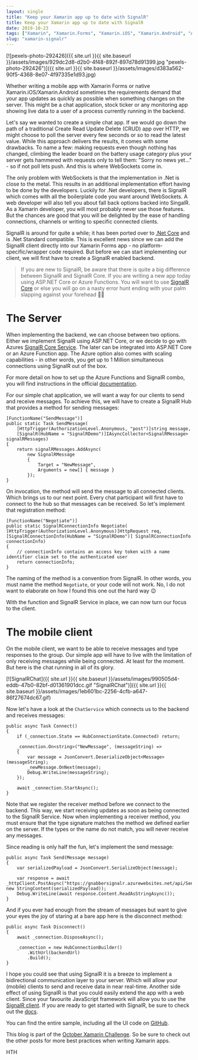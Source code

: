 ```yaml
---
layout: single
title: "Keep your Xamarin app up to date with SignalR"
title: Keep your Xamarin app up to date with SignalR
date: 2019-10-23
tags: ["Xamarin", "Xamarin.Forms", "Xamarin.iOS", "Xamarin.Android", "Azure"]
slug: "xamarin-signalr"
---
```


[![pexels-photo-292426]({{ site.url }}{{ site.baseurl }}/assets/images/929dc2d8-d2b0-4f48-892f-897d78d91399.jpg "pexels-photo-292426")]({{ site.url }}{{ site.baseurl }}/assets/images/d383a562-90f5-4368-8e07-4f97335e1d93.jpg)

Whether writing a mobile app with Xamarin Forms or native Xamarin.iOS/Xamarin.Android sometimes the requirements demand that your app updates as quickly as possible when something changes on the server. This might be a chat application, stock ticker or any monitoring app showing live data to a user of a process currently running in the backend.

Let's say we wanted to create a simple chat app. If we would go down the path of a traditional Create Read Update Delete (CRUD) app over HTTP, we might choose to poll the server every few seconds or so to read the latest value. While this approach delivers the results, it comes with some drawbacks. To name a few: making requests even though nothing has changed, climbing the leader board on the battery usage category plus your server gets hammered with requests only to tell them: "Sorry no news yet..." - so if not poll lets push. And this is where WebSockets come in.

The only problem with WebSockets is that the implementation in .Net is close to the metal. This results in an additional implementation effort having to be done by the developers. Luckily for .Net developers, there is SignalR which comes with all the boilerplate code you want around WebSockets. A web developer will also tell you about fall back options backed into SingalR. As a Xamarin developer, you will most probably never use those features. But the chances are good that you will be delighted by the ease of handling connections, channels or writing to specific connected clients.

SignalR is around for quite a while; it has been ported over to [.Net Core](https://docs.microsoft.com/en-us/aspnet/core/signalr/introduction?view=aspnetcore-3.0?WT.mc_id=DT-MVP-5002881) and is .Net Standard compatible. This is excellent news since we can add the SignalR client directly into our Xamarin Forms app - no platform-specific/wrapper code required. But before we can start implementing our client, we will first have to create a SignalR enabled backend.


> If you are new to SignalR, be aware that there is quite a big difference between SignalR and SignalR Core. If you are writing a new app today using ASP.NET Core or Azure Functions. You will want to use [SignalR Core](https://www.nuget.org/packages/Microsoft.AspNetCore.SignalR.Core/) or else you will go on a nasty error hunt ending with your palm slapping against your forehead ‍🤦‍♂️


# The Server

When implementing the backend, we can choose between two options. Either we implement SignalR using ASP.NET Core, or we decide to go with Azures [SignalR Core Service](https://docs.microsoft.com/en-us/azure/azure-signalr/signalr-overview/?WT.mc_id=Azure-MVP-5002881). The later can be integrated into ASP.NET Core or an Azure Function app. The Azure option also comes with scaling capabilities - in other words, you get up to 1 Million simultaneous connections using SignalR out of the box.

For more detail on how to set up the Azure Functions and SignalR combo, you will find instructions in the official [documentation](https://docs.microsoft.com/en-us/azure/azure-signalr/signalr-quickstart-azure-functions-csharp?WT.mc_id=Azure-MVP-5002881).

For our simple chat application, we will want a way for our clients to send and receive messages. To achieve this, we will have to create a SignalR Hub that provides a method for sending messages:


    [FunctionName("SendMessage")]
    public static Task SendMessage(
        [HttpTrigger(AuthorizationLevel.Anonymous, "post")]string message,
        [SignalR(HubName = "SignalRDemo")]IAsyncCollector<SignalRMessage> signalRMessages)
    {
        return signalRMessages.AddAsync(
            new SignalRMessage
            {
                Target = "NewMessage",
                Arguments = new[] { message }
            });
    }


On invocation, the method will send the message to all connected clients. Which brings us to our next point. Every chat participant will first have to connect to the hub so that messages can be received. So let's implement that registration method:


    [FunctionName("Negotiate")]
    public static SignalRConnectionInfo Negotiate(
    [HttpTrigger(AuthorizationLevel.Anonymous)]HttpRequest req,
    [SignalRConnectionInfo(HubName = "SignalRDemo")] SignalRConnectionInfo connectionInfo)
    {
        // connectionInfo contains an access key token with a name identifier claim set to the authenticated user
        return connectionInfo;
    }


The naming of the method is a convention from SignalR. In other words, you must name the method `Negotiate`, or your code will not work. No, I do not want to elaborate on how I found this one out the hard way 😉

With the function and SignalR Service in place, we can now turn our focus to the client.

# The mobile client

On the mobile client, we want to be able to receive messages and type responses to the group. Our simple app will have to live with the limitation of only receiving messages while being connected. At least for the moment. But here is the chat running in all of its glory.

[![SignalRChat]({{ site.url }}{{ site.baseurl }}/assets/images/990505d4-eddb-47b0-82bf-d01361901dcc.gif "SignalRChat")]({{ site.url }}{{ site.baseurl }}/assets/images/1eb601bc-2256-4cfb-a647-86f27674dc67.gif)

Now let's have a look at the `ChatService` which connects us to the backend and receives messages:


    public async Task Connect()
    {
        if (_connection.State == HubConnectionState.Connected) return;
    
        _connection.On<string>("NewMessage", (messageString) =>
        {
            var message = JsonConvert.DeserializeObject<Message>(messageString);
            _newMessage.OnNext(message);
            Debug.WriteLine(messageString);
        });
    
        await _connection.StartAsync();
    }


Note that we register the receiver method before we connect to the backend. This way, we start receiving updates as soon as being connected to the SignalR Service. Now when implementing a receiver method, you must ensure that the type signature matches the method we defined earlier on the server. If the types or the name do not match, you will never receive any messages.

Since reading is only half the fun, let's implement the send message:


    public async Task Send(Message message)
    {
        var serializedPayload = JsonConvert.SerializeObject(message);
    
        var response = await _httpClient.PostAsync("https://gnabbersignalr.azurewebsites.net/api/SendMessage", new StringContent(serializedPayload));
        Debug.WriteLine(await response.Content.ReadAsStringAsync());
    }


And if you ever had enough from the stream of messages but want to give your eyes the joy of staring at a bare app here is the disconnect method:


    public async Task Disconnect()
    {
        await _connection.DisposeAsync();
    
        _connection = new HubConnectionBuilder()
            .WithUrl(backendUrl)
            .Build();
    }


I hope you could see that using SignalR it is a breeze to implement a bidirectional communication layer to your server. Which will allow your (mobile) clients to send and receive data in near real-time. Another side effect of using SignalR is that you could easily extend the app with a web client. Since your favourite JavaScript framework will allow you to use the [SignalR client](https://docs.microsoft.com/en-us/aspnet/core/signalr/javascript-client?view=aspnetcore-3.0). If you are ready to get started with SignalR, be sure to check out the [docs](https://docs.microsoft.com/en-us/aspnet/core/signalr/introduction?view=aspnetcore-3.0&amp;viewFallbackFrom=aspnetcore-3.0%3FWT.mc_id%3DDT-MVP-5002881).

You can find the entire sample, including all the UI code on [GitHub](https://github.com/mallibone/XamarinSignalR).

This blog is part of the [October Xamarin Challenge](https://github.com/claudiosanchez/OctoberXamarinChallenge). So be sure to check out the other posts for more best practices when writing Xamarin apps.

HTH
